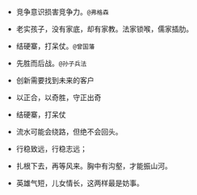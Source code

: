 - 竞争意识损害竞争力。`@弗格森`

- 老实孩子，没有家底，却有家教。法家锁喉，儒家插肋。

- 结硬寨，打呆仗。`@曾国藩`

- 先胜而后战。`@孙子兵法`

- 创新需要找到未来的客户

- 以正合，以奇胜，守正出奇

- 结硬寨，打呆仗

- 流水可能会绕路，但绝不会回头。

- 行稳致远，行稳志远；

- 扎根下去，再等风来。胸中有沟壑，才能振山河。

- 英雄气短，儿女情长，这两样最是妨事。